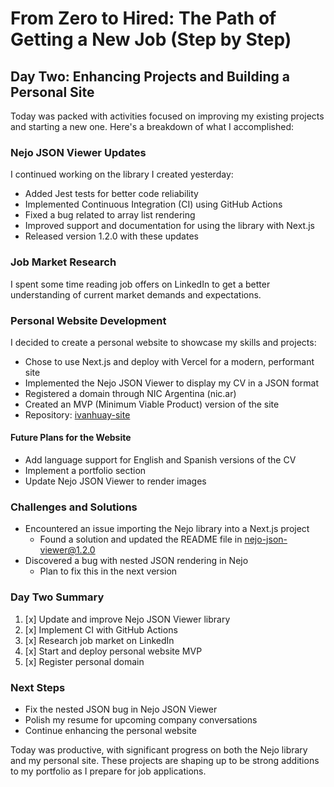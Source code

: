

# From Zero to Hired: The Path of Getting a New Job (Step by Step)

## Day Two: Enhancing Projects and Building a Personal Site

Today was packed with activities focused on improving my existing projects and starting a new one. Here's a breakdown of what I accomplished:

### Nejo JSON Viewer Updates

I continued working on the library I created yesterday:

- Added Jest tests for better code reliability
- Implemented Continuous Integration (CI) using GitHub Actions
- Fixed a bug related to array list rendering
- Improved support and documentation for using the library with Next.js
- Released version 1.2.0 with these updates

### Job Market Research

I spent some time reading job offers on LinkedIn to get a better understanding of current market demands and expectations.

### Personal Website Development

I decided to create a personal website to showcase my skills and projects:

- Chose to use Next.js and deploy with Vercel for a modern, performant site
- Implemented the Nejo JSON Viewer to display my CV in a JSON format
- Registered a domain through NIC Argentina (nic.ar)
- Created an MVP (Minimum Viable Product) version of the site
- Repository: [ivanhuay-site](https://github.com/ivanhuay/ivanhuay-site)

#### Future Plans for the Website
- Add language support for English and Spanish versions of the CV
- Implement a portfolio section
- Update Nejo JSON Viewer to render images

### Challenges and Solutions

- Encountered an issue importing the Nejo library into a Next.js project
  - Found a solution and updated the README file in nejo-json-viewer@1.2.0
- Discovered a bug with nested JSON rendering in Nejo
  - Plan to fix this in the next version

### Day Two Summary

1. [x] Update and improve Nejo JSON Viewer library
2. [x] Implement CI with GitHub Actions
3. [x] Research job market on LinkedIn
4. [x] Start and deploy personal website MVP
5. [x] Register personal domain

### Next Steps

- Fix the nested JSON bug in Nejo JSON Viewer
- Polish my resume for upcoming company conversations
- Continue enhancing the personal website

Today was productive, with significant progress on both the Nejo library and my personal site. These projects are shaping up to be strong additions to my portfolio as I prepare for job applications.